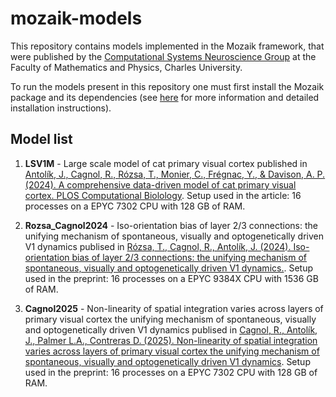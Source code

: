 # mozaik-models
This repository contains models implemented in the Mozaik framework, that were published by the [Computational Systems Neuroscience Group](http://csng.mff.cuni.cz/) at the Faculty of Mathematics and Physics, Charles University. 

To run the models present in this repository one must first install the Mozaik package and its dependencies (see [here](https://github.com/CSNG-MFF/mozaik) for more information and detailed installation instructions).

## Model list

1. **LSV1M**  - Large scale model of cat primary visual cortex published in [Antolík, J., Cagnol, R., Rózsa, T., Monier, C., Frégnac, Y., & Davison, A. P. (2024). A comprehensive data-driven model of cat primary visual cortex. PLOS Computational Biolology](https://pmc.ncbi.nlm.nih.gov/articles/PMC11371232/). Setup used in the article: 16 processes on a EPYC 7302 CPU with 128 GB of RAM.
        
2. **Rozsa_Cagnol2024**  - Iso-orientation bias of layer 2/3 connections: the unifying mechanism of spontaneous, visually and optogenetically driven V1 dynamics publised in [Rózsa, T., Cagnol, R., Antolík, J. (2024). Iso-orientation bias of layer 2/3 connections: the unifying mechanism of spontaneous, visually and optogenetically driven V1 dynamics.](https://www.biorxiv.org/content/10.1101/2024.11.19.624284v1). Setup used in the preprint: 16 processes on a EPYC 9384X CPU with 1536 GB of RAM.
 
3. **Cagnol2025**  - Non-linearity of spatial integration varies across layers of primary visual cortex the unifying mechanism of spontaneous, visually and optogenetically driven V1 dynamics publised in [Cagnol, R., Antolík, J., Palmer L.A., Contreras D. (2025). Non-linearity of spatial integration varies across layers of primary visual cortex the unifying mechanism of spontaneous, visually and optogenetically driven V1 dynamics](https://www.biorxiv.org/content/10.1101/2025.04.10.648107v1.full). Setup used in the preprint: 16 processes on a EPYC 7302 CPU with 128 GB of RAM.
 
